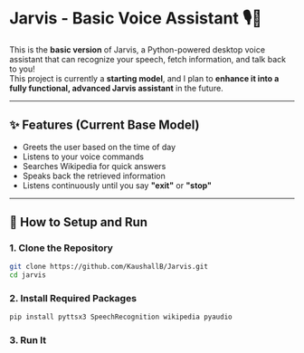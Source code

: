 # Jarvis - Basic Voice Assistant  🎙️🧠

This is the **basic version** of Jarvis, a Python-powered desktop voice assistant that can recognize your speech, fetch information, and talk back to you!  
This project is currently a **starting model**, and I plan to **enhance it into a fully functional, advanced Jarvis assistant** in the future.

---

## ✨ Features (Current Base Model)
- Greets the user based on the time of day
- Listens to your voice commands
- Searches Wikipedia for quick answers
- Speaks back the retrieved information
- Listens continuously until you say **"exit"** or **"stop"**

---

## 🚀 How to Setup and Run

### 1. Clone the Repository
```bash
git clone https://github.com/KaushallB/Jarvis.git
cd jarvis
```
### 2. Install Required Packages
```bash
pip install pyttsx3 SpeechRecognition wikipedia pyaudio
```
### 3. Run It
